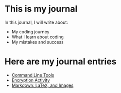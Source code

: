 # This is my journal

In this journal, I will write about:

- My coding journey
- What I learn about coding
- My mistakes and success

# Here are my journal entries

- [Command Line Tools](entries/entrie01.md)
- [Encryption Activity](entries/entrie02.md)
- [Markdown: LaTeX, and Images](entries/entrie03.md)


